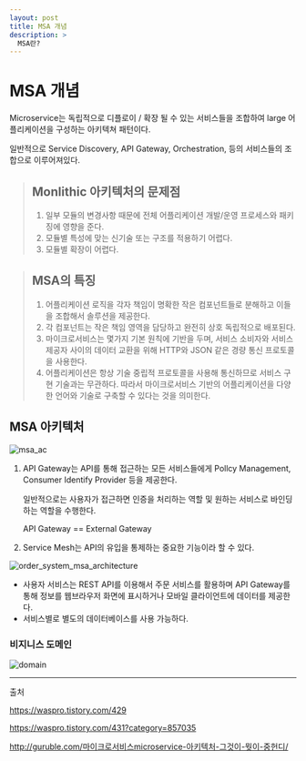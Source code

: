 ```yaml
---
layout: post
title: MSA 개념
description: >
  MSA란? 
---
```

# MSA 개념

Microservice는 독립적으로 디플로이 / 확장 될 수 있는 서비스들을 조합하여 large 어플리케이션을 구성하는 아키텍쳐 패턴이다.

일반적으로 Service Discovery, API Gateway, Orchestration, 등의 서비스들의 조합으로 이루어져있다.

> ## Monlithic 아키텍처의 문제점
>
> 1. 일부 모듈의 변경사항 때문에 전체 어플리케이션 개발/운영 프로세스와 패키징에 영향을 준다.
> 2. 모듈별 특성에 맞는 신기술 또는 구조를 적용하기 어렵다.
> 3. 모듈별 확장이 어렵다.



> ## MSA의 특징
>
> 1. 어플리케이션 로직을 각자 책임이 명확한 작은 컴포넌트들로 분해하고 이들을 조합해서 솔루션을 제공한다.
> 2. 각 컴포넌트는 작은 책임 영역을 담당하고 완전히 상호 독립적으로 배포된다.
> 3. 마이크로서비스는 몇가지 기본 원칙에 기반을 두며, 서비스 소비자와 서비스 제공자 사이의 데이터 교환을 위해 HTTP와 JSON 같은 경량 통신 프로토콜을 사용한다.
> 4. 어플리케이션은 항상 기술 중립적 프로토콜을 사용해 통신하므로 서비스 구현 기술과는 무관하다. 따라서 마이크로서비스 기반의 어플리케이션을 다양한 언어와 기술로 구축할 수 있다는 것을 의미한다.



## MSA 아키텍처 

![msa_ac](/Users/hanjoo/github_blog/assets/image/cloud/msa_ac.png)

1. API Gateway는 API를 통해 접근하는 모든 서비스들에게 Pollcy Management, Consumer Identify Provider 등을 제공한다.

   일반적으로는 사용자가 접근하면 인증을 처리하는 역할 및 원하는 서비스로 바인딩하는 역할을 수행한다.

   API Gateway == External Gateway

2. Service Mesh는 API의 유입을 통제하는 중요한 기능이라 할 수 있다.

![order_system_msa_architecture](/Users/hanjoo/github_blog/assets/image/cloud/order_system_msa_architecture.png)

- 사용자 서비스는 REST API를 이용해서 주문 서비스를 활용하며 API Gateway를 통해 정보를 웹브라우저 화면에 표시하거나 모바일 클라이언트에 데이터를 제공한다.
- 서비스별로 별도의 데이터베이스를 사용 가능하다.



### 비지니스 도메인

![domain](/Users/hanjoo/github_blog/assets/image/cloud/domain.png)

---

출처

https://waspro.tistory.com/429

https://waspro.tistory.com/431?category=857035

http://guruble.com/마이크로서비스microservice-아키텍처-그것이-뭣이-중헌디/